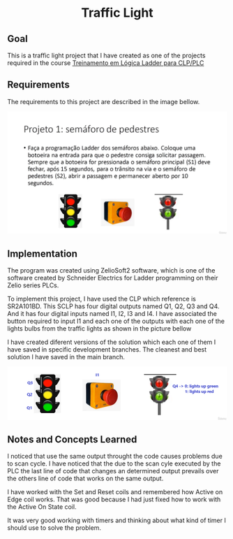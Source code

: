 # <p align="center">  Traffic Light</p>


## Goal

This is a traffic light project that I have created as one of the projects required in the course [Treinamento em Lógica Ladder para CLP/PLC](https://www.udemy.com/course/treinamento-em-logica-ladder-para-plc/)



## Requirements 

The requirements to this project are described in the image bellow. 

<p align="center">
<img src="images/requirements.png"  alt="Requirements" height="auto align="left" />
</p>

## Implementation 

The program was created using ZelioSoft2 software, which is one of the software created by Schneider Electrics for Ladder programming on their Zelio series PLCs.

To implement this project, I have used the CLP which reference is SR2A101BD. This SCLP has four digital outputs named Q1, Q2, Q3 and Q4. And it has four digital inputs named I1, I2, I3 and I4. I have associated the button required to input I1 and each one of the outputs with each one of the lights bulbs from the traffic lights as shown in the picture bellow

I have created diferent versions of the solution which each one of them I have saved in specific development branches. The cleanest and best solution I have saved in the main branch.

<p align="center">
<img src="images/outputs_and_light_bulbs.png"  alt="Requirements" height="auto align="left" />
</p>


## Notes and Concepts Learned  

I noticed that use the same output throught the code causes problems due to scan cycle. I have noticed that the due to the scan cyle executed by the PLC the last line of code that changes an determined output prevails over the others line of code that works on the same output. 

I have worked with the Set and Reset coils and remembered how Active on Edge coil works. That was good because I had just fixed how to work with the Active On State coil. 

It was very good working with timers and thinking about what kind of timer I should use to solve the problem. 


